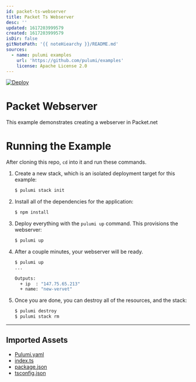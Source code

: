 ```yaml
---
id: packet-ts-webserver
title: Packet Ts Webserver
desc: ''
updated: 1617203999579
created: 1617203999579
isDir: false
gitNotePath: '{{ noteHiearchy }}/README.md'
sources:
  - name: pulumi examples
    url: 'https://github.com/pulumi/examples'
    license: Apache License 2.0
---
```

[![Deploy](https://get.pulumi.com/new/button.svg)](https://app.pulumi.com/new)

# Packet Webserver

This example demonstrates creating a webserver in Packet.net

# Running the Example

After cloning this repo, `cd` into it and run these commands.

1. Create a new stack, which is an isolated deployment target for this example:

   ```bash
   $ pulumi stack init
   ```

2. Install all of the dependencies for the application:

   ```bash
   $ npm install
   ```

3. Deploy everything with the `pulumi up` command. This provisions the webserver:

   ```bash
   $ pulumi up
   ```

4. After a couple minutes, your webserver will be ready.

   ```bash
   $ pulumi up
   ...

   Outputs:
     + ip  : "147.75.65.213"
     + name: "new-vervet"
   ```

5. Once you are done, you can destroy all of the resources, and the stack:

   ```bash
   $ pulumi destroy
   $ pulumi stack rm
   ```

* * *

## Imported Assets

- [Pulumi.yaml](/assets/pulumi.yaml)
- [index.ts](/assets/index.ts)
- [package.json](/assets/package.json)
- [tsconfig.json](/assets/tsconfig.json)


